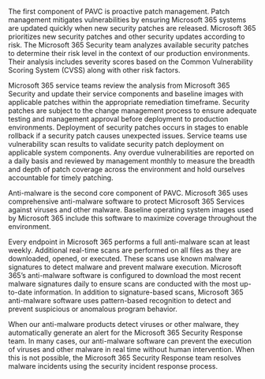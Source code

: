 The first component of PAVC is proactive patch management. Patch management mitigates vulnerabilities by ensuring Microsoft 365 systems are updated quickly when new security patches are released. Microsoft 365 prioritizes new security patches and other security updates according to risk. The Microsoft 365 Security team analyzes available security patches to determine their risk level in the context of our production environments. Their analysis includes severity scores based on the Common Vulnerability Scoring System (CVSS) along with other risk factors.

Microsoft 365 service teams review the analysis from Microsoft 365 Security and update their service components and baseline images with applicable patches within the appropriate remediation timeframe. Security patches are subject to the change management process to ensure adequate testing and management approval before deployment to production environments. Deployment of security patches occurs in stages to enable rollback if a security patch causes unexpected issues. Service teams use vulnerability scan results to validate security patch deployment on applicable system components. Any overdue vulnerabilities are reported on a daily basis and reviewed by management  monthly to measure the breadth and depth of patch coverage across the environment and hold ourselves accountable for timely patching.

Anti-malware is the second core component of PAVC. Microsoft 365 uses comprehensive anti-malware software to protect Microsoft 365 Services against viruses and other malware. Baseline operating system images used by Microsoft 365 include this software to maximize coverage throughout the environment.

Every endpoint in Microsoft 365 performs a full anti-malware scan at least weekly. Additional real-time scans are performed on all files as they are downloaded, opened, or executed. These scans use known malware signatures to detect malware and prevent malware execution. Microsoft 365’s anti-malware software is configured to download the most recent malware signatures daily to ensure scans are conducted with the most up-to-date information. In addition to signature-based scans, Microsoft 365 anti-malware software uses pattern-based recognition to detect and prevent suspicious or anomalous program behavior.

When our anti-malware products detect viruses or other malware, they automatically generate an alert for the Microsoft 365 Security Response team. In many cases, our anti-malware software can prevent the execution of viruses and other malware in real time without human intervention. When this is not possible, the Microsoft 365 Security Response team resolves malware incidents using the security incident response process.
